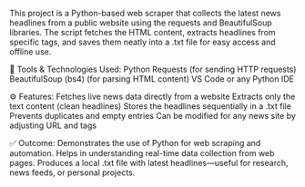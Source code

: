 This project is a Python-based web scraper that collects the latest news headlines from a public website using the requests and BeautifulSoup libraries. The script fetches the HTML content, extracts headlines from specific tags, and saves them neatly into a .txt file for easy access and offline use.

🧰 Tools & Technologies Used:
Python
Requests (for sending HTTP requests)
BeautifulSoup (bs4) (for parsing HTML content)
VS Code or any Python IDE

⚙️ Features:
Fetches live news data directly from a website
Extracts only the text content (clean headlines)
Stores the headlines sequentially in a .txt file
Prevents duplicates and empty entries
Can be modified for any news site by adjusting URL and tags

✅ Outcome:
Demonstrates the use of Python for web scraping and automation.
Helps in understanding real-time data collection from web pages.
Produces a local .txt file with latest headlines—useful for research, news feeds, or personal projects.

